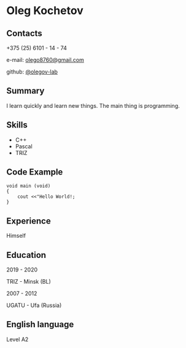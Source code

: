 # Oleg Kochetov

## Contacts

+375 (25) 6101 - 14 - 74

e-mail: [olego8760@gmail.com](https://olego8760@.gmail.com)

github: [@olegov-lab](https://github.com/olegov-lab)

## Summary

I learn quickly and learn new things. The main thing is programming.

## Skills

- C++
- Pascal
- TRIZ

## Code Example

```
void main (void)
{
    cout <<"Hello World!;
}

```

## Experience

Himself

## Education

2019 - 2020

TRIZ - Minsk (BL)

2007 - 2012

UGATU - Ufa (Russia)

## English language

Level A2
